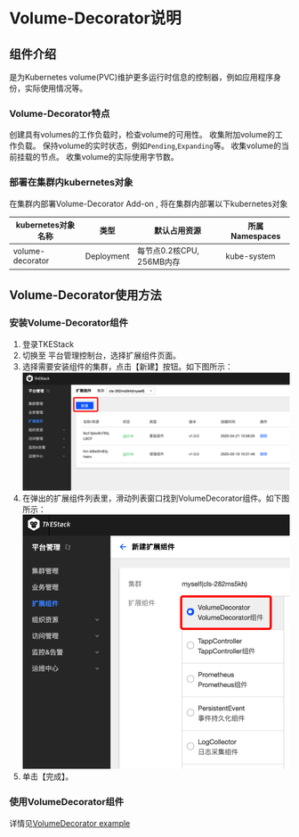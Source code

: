 # Volume-Decorator说明

## 组件介绍 

是为Kubernetes volume(PVC)维护更多运行时信息的控制器，例如应用程序身份，实际使用情况等。

### Volume-Decorator特点

创建具有volumes的工作负载时，检查volume的可用性。
收集附加volume的工作负载。
保持volume的实时状态，例如`Pending`,`Expanding`等。
收集volume的当前挂载的节点。
收集volume的实际使用字节数。


### 部署在集群内kubernetes对象

在集群内部署Volume-Decorator Add-on , 将在集群内部署以下kubernetes对象

| kubernetes对象名称 | 类型 | 默认占用资源 | 所属Namespaces |
| ----------------- | --- | ---------- | ------------- |
| volume-decorator |Deployment |每节点0.2核CPU, 256MB内存|kube-system|

## Volume-Decorator使用方法

### 安装Volume-Decorator组件

1. 登录TKEStack
2. 切换至 平台管理控制台，选择扩展组件页面。
3. 选择需要安装组件的集群，点击【新建】按钮。如下图所示：
![新建组件](images/新建扩展组件.png)
4. 在弹出的扩展组件列表里，滑动列表窗口找到VolumeDecorator组件。如下图所示：
![VolumeDecorator组件](images/VolumeDecorator.png)
5. 单击【完成】。

### 使用VolumeDecorator组件

详情见[VolumeDecorator example](https://github.com/tkestack/volume-decorator/tree/master/examples)

